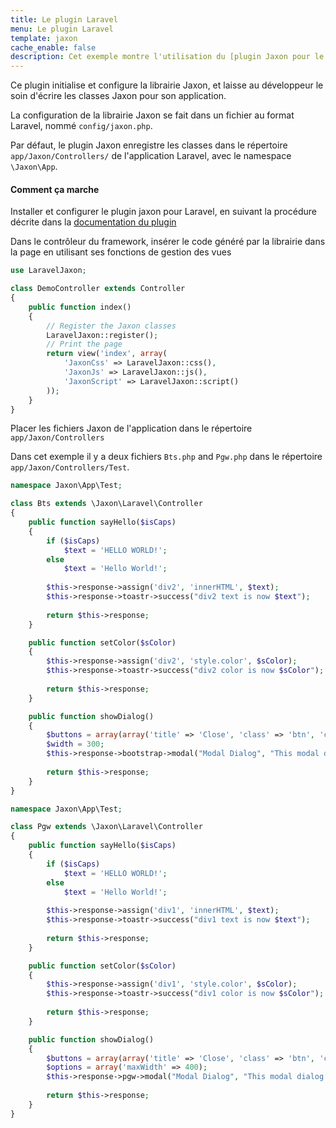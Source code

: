 ```yaml
---
title: Le plugin Laravel
menu: Le plugin Laravel
template: jaxon
cache_enable: false
description: Cet exemple montre l'utilisation du [plugin Jaxon pour le framework Laravel](https://github.com/jaxon-php/jaxon-laravel?target=_blank).
---
```


Ce plugin initialise et configure la librairie Jaxon, et laisse au développeur le soin d'écrire les classes Jaxon pour son application.

La configuration de la librairie Jaxon se fait dans un fichier au format Laravel, nommé `config/jaxon.php`.

Par défaut, le plugin Jaxon enregistre les classes dans le répertoire `app/Jaxon/Controllers/` de l'application Laravel, avec le namespace `\Jaxon\App`.

#### Comment ça marche

Installer et configurer le plugin jaxon pour Laravel, en suivant la procédure décrite dans la [documentation du plugin](https://github.com/jaxon-php/jaxon-laravel?target=_blank)

Dans le contrôleur du framework, insérer le code généré par la librairie dans la page en utilisant ses fonctions de gestion des vues

```php
use LaravelJaxon;

class DemoController extends Controller
{
    public function index()
    {
        // Register the Jaxon classes
        LaravelJaxon::register();
        // Print the page
        return view('index', array(
            'JaxonCss' => LaravelJaxon::css(),
            'JaxonJs' => LaravelJaxon::js(),
            'JaxonScript' => LaravelJaxon::script()
        ));
    }
}
```

Placer les fichiers Jaxon de l'application dans le répertoire `app/Jaxon/Controllers`

Dans cet exemple il y a deux fichiers `Bts.php` and `Pgw.php` dans le répertoire `app/Jaxon/Controllers/Test`.

```php
namespace Jaxon\App\Test;

class Bts extends \Jaxon\Laravel\Controller
{
    public function sayHello($isCaps)
    {
        if ($isCaps)
            $text = 'HELLO WORLD!';
        else
            $text = 'Hello World!';
    
        $this->response->assign('div2', 'innerHTML', $text);
        $this->response->toastr->success("div2 text is now $text");
    
        return $this->response;
    }

    public function setColor($sColor)
    {
        $this->response->assign('div2', 'style.color', $sColor);
        $this->response->toastr->success("div2 color is now $sColor");
    
        return $this->response;
    }

    public function showDialog()
    {
        $buttons = array(array('title' => 'Close', 'class' => 'btn', 'click' => 'close'));
        $width = 300;
        $this->response->bootstrap->modal("Modal Dialog", "This modal dialog is powered by Twitter Bootstrap!!", $buttons, $width);
    
        return $this->response;
    }
}
```

```php
namespace Jaxon\App\Test;

class Pgw extends \Jaxon\Laravel\Controller
{
    public function sayHello($isCaps)
    {
        if ($isCaps)
            $text = 'HELLO WORLD!';
        else
            $text = 'Hello World!';
    
        $this->response->assign('div1', 'innerHTML', $text);
        $this->response->toastr->success("div1 text is now $text");
    
        return $this->response;
    }

    public function setColor($sColor)
    {
        $this->response->assign('div1', 'style.color', $sColor);
        $this->response->toastr->success("div1 color is now $sColor");
    
        return $this->response;
    }

    public function showDialog()
    {
        $buttons = array(array('title' => 'Close', 'class' => 'btn', 'click' => 'close'));
        $options = array('maxWidth' => 400);
        $this->response->pgw->modal("Modal Dialog", "This modal dialog is powered by PgwModal!!", $buttons, $options);
    
        return $this->response;
    }
}
```
